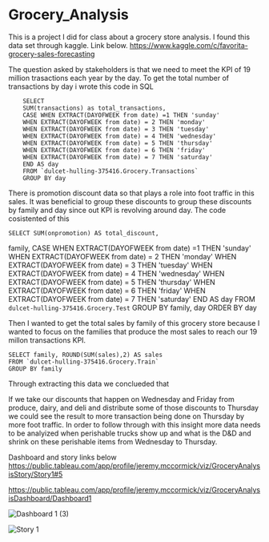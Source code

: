 # Grocery_Analysis
This is a project I did for class about a grocery store analysis. I found this data set through kaggle. Link below. 
https://www.kaggle.com/c/favorita-grocery-sales-forecasting


The question asked by stakeholders is that we need to meet the KPI of 19 million trasactions each year by the day. To get the total number of transactions by day i wrote this code in SQL 

        SELECT 
        SUM(transactions) as total_transactions,
        CASE WHEN EXTRACT(DAYOFWEEK from date) =1 THEN 'sunday' 
        WHEN EXTRACT(DAYOFWEEK from date) = 2 THEN 'monday'
        WHEN EXTRACT(DAYOFWEEK from date) = 3 THEN 'tuesday'
        WHEN EXTRACT(DAYOFWEEK from date) = 4 THEN 'wednesday'
        WHEN EXTRACT(DAYOFWEEK from date) = 5 THEN 'thursday'
        WHEN EXTRACT(DAYOFWEEK from date) = 6 THEN 'friday'
        WHEN EXTRACT(DAYOFWEEK from date) = 7 THEN 'saturday'
        END AS day
        FROM `dulcet-hulling-375416.Grocery.Transactions`
        GROUP BY day

  There is promotion discount data so that plays a role into foot traffic in this sales. It was beneficial to group these discounts to group these discounts by family and day since out KPI is revolving around day. The code cosistented of this 
  
    SELECT SUM(onpromotion) AS total_discount, 
  family,
    CASE WHEN EXTRACT(DAYOFWEEK from date) =1 THEN 'sunday' 
    WHEN EXTRACT(DAYOFWEEK from date) = 2 THEN 'monday'
    WHEN EXTRACT(DAYOFWEEK from date) = 3 THEN 'tuesday'
    WHEN EXTRACT(DAYOFWEEK from date) = 4 THEN 'wednesday'
    WHEN EXTRACT(DAYOFWEEK from date) = 5 THEN 'thursday'
    WHEN EXTRACT(DAYOFWEEK from date) = 6 THEN 'friday'
    WHEN EXTRACT(DAYOFWEEK from date) = 7 THEN 'saturday'
    END AS day
  FROM `dulcet-hulling-375416.Grocery.Test`
  GROUP BY family, day
  ORDER BY day



  Then I wanted to get the total sales by family of this grocery store because I wanted to focus on the families that produce the most sales to reach our 19 millon transactions KPI. 

    SELECT family, ROUND(SUM(sales),2) AS sales
    FROM `dulcet-hulling-375416.Grocery.Train`
    GROUP BY family

Through extracting this data we conclueded that 

If we take our discounts that happen on Wednesday and Friday from produce, dairy, and deli and distribute some of those discounts to Thursday we could see the result to more transaction being done on Thursday by more foot traffic. In order to follow through with this insight more data needs to be analyized when perishable trucks show up and what is the D&D and shrink on these perishable items from Wednesday to Thursday.


Dashboard and story links below 
https://public.tableau.com/app/profile/jeremy.mccormick/viz/GroceryAnalysisStory/Story1#5

https://public.tableau.com/app/profile/jeremy.mccormick/viz/GroceryAnalysisDashboard/Dashboard1


![Dashboard 1 (3)](https://github.com/SpotMcCormick/Grocery_Analysis/assets/132832823/a3a9cf0b-11b4-44ee-89c8-63ceef129d3f)



![Story 1](https://github.com/SpotMcCormick/Grocery_Analysis/assets/132832823/bac15909-b807-4d07-995d-f55602507030)

    
